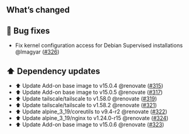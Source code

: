 ## What’s changed

## 🐛 Bug fixes

- Fix kernel configuration access for Debian Supervised installations @lmagyar ([#326](https://github.com/hassio-addons/addon-tailscale/pull/326))

## ⬆️ Dependency updates

- ⬆️ Update Add-on base image to v15.0.4 @renovate ([#315](https://github.com/hassio-addons/addon-tailscale/pull/315))
- ⬆️ Update Add-on base image to v15.0.5 @renovate ([#317](https://github.com/hassio-addons/addon-tailscale/pull/317))
- ⬆️ Update tailscale/tailscale to v1.58.0 @renovate ([#319](https://github.com/hassio-addons/addon-tailscale/pull/319))
- ⬆️ Update tailscale/tailscale to v1.58.2 @renovate ([#321](https://github.com/hassio-addons/addon-tailscale/pull/321))
- ⬆️ Update alpine_3_19/coreutils to v9.4-r2 @renovate ([#322](https://github.com/hassio-addons/addon-tailscale/pull/322))
- ⬆️ Update alpine_3_19/nginx to v1.24.0-r15 @renovate ([#324](https://github.com/hassio-addons/addon-tailscale/pull/324))
- ⬆️ Update Add-on base image to v15.0.6 @renovate ([#323](https://github.com/hassio-addons/addon-tailscale/pull/323))
